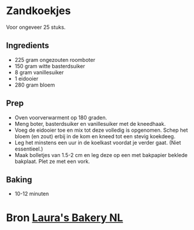 # Zandkoekjes
Voor ongeveer 25 stuks.

## Ingredients
* 225 gram ongezouten roomboter
* 150 gram witte basterdsuiker
* 8 gram vanillesuiker
* 1 eidooier
* 280 gram bloem

## Prep
* Oven voorverwarment op 180 graden. 
* Meng boter, basterdsuiker en vanillesuiker met de kneedhaak. 
* Voeg de eidooier toe en mix tot deze volledig is opgenomen. Schep het bloem (en zout) erbij in de kom en kneed tot een stevig koekdeeg. 
* Leg het minstens een uur in de koelkast voordat je verder gaat. (Niet essentieel.) 
* Maak bolletjes van 1.5-2 cm en leg deze op een met bakpapier beklede bakplaat. Plet ze met een vork.  

## Baking
* 10-12 minuten

# Bron [Laura's Bakery NL](https://www.laurasbakery.nl/basisrecept-koekjes/)
